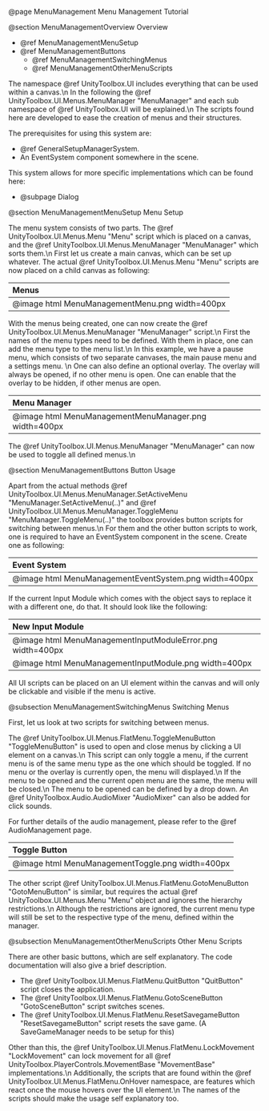 @page MenuManagement Menu Management Tutorial

@section MenuManagementOverview Overview

- @ref MenuManagementMenuSetup
- @ref MenuManagementButtons
	- @ref MenuManagementSwitchingMenus
	- @ref MenuManagementOtherMenuScripts
	
The namespace @ref UnityToolbox.UI includes everything that can be used within a canvas.\n
In the following the @ref UnityToolbox.UI.Menus.MenuManager "MenuManager" and each sub namespace of @ref UnityToolbox.UI will be explained.\n
The scripts found here are developed to ease the creation of menus and their structures.

The prerequisites for using this system are:

- @ref GeneralSetupManagerSystem.
- An EventSystem component somewhere in the scene.

This system allows for more specific implementations which can be found here:

- @subpage Dialog

@section MenuManagementMenuSetup Menu Setup

The menu system consists of two parts. The @ref UnityToolbox.UI.Menus.Menu "Menu" script which is placed on a canvas, and the @ref UnityToolbox.UI.Menus.MenuManager "MenuManager" which sorts them.\n
First let us create a main canvas, which can be set up whatever. The actual @ref UnityToolbox.UI.Menus.Menu "Menu" scripts are now placed on a child canvas as following:

| Menus |
| :---- |
| @image html MenuManagementMenu.png width=400px |

With the menus being created, one can now create the @ref UnityToolbox.UI.Menus.MenuManager "MenuManager" script.\n
First the names of the menu types need to be defined. With them in place, one can add the menu type to the menu list.\n
In this example, we have a pause menu, which consists of two separate canvases, the main pause menu and a settings menu. \n
One can also define an optional overlay. The overlay will always be opened, if no other menu is open. One can enable that the overlay to be hidden, if other menus are open.

| Menu Manager |
| :---- |
| @image html MenuManagementMenuManager.png width=400px |

The @ref UnityToolbox.UI.Menus.MenuManager "MenuManager" can now be used to toggle all defined menus.\n

@section MenuManagementButtons Button Usage

Apart from the actual methods @ref UnityToolbox.UI.Menus.MenuManager.SetActiveMenu "MenuManager.SetActiveMenu(..)" and @ref UnityToolbox.UI.Menus.MenuManager.ToggleMenu "MenuManager.ToggleMenu(..)" the toolbox provides button scripts for switching between menus.\n
For them and the other button scripts to work, one is required to have an EventSystem component in the scene. Create one as following:

| Event System |
| :---- |
| @image html MenuManagementEventSystem.png width=400px |

If the current Input Module which comes with the object says to replace it with a different one, do that. It should look like the following:

| New Input Module |
| :---- |
| @image html MenuManagementInputModuleError.png width=400px |
| @image html MenuManagementInputModule.png width=400px |

All UI scripts can be placed on an UI element within the canvas and will only be clickable and visible if the menu is active.

@subsection MenuManagementSwitchingMenus Switching Menus

First, let us look at two scripts for switching between menus.

The @ref UnityToolbox.UI.Menus.FlatMenu.ToggleMenuButton "ToggleMenuButton" is used to open and close menus by clicking a UI element on a canvas.\n
This script can only toggle a menu, if the current menu is of the same menu type as the one which should be toggled. If no menu or the overlay is currently open, the menu will displayed.\n
If the menu to be opened and the current open menu are the same, the menu will be closed.\n
The menu to be opened can be defined by a drop down. An @ref UnityToolbox.Audio.AudioMixer "AudioMixer" can also be added for click sounds.


For further details of the audio management, please refer to the @ref AudioManagement page.

| Toggle Button |
| :---- |
| @image html MenuManagementToggle.png width=400px |

The other script @ref UnityToolbox.UI.Menus.FlatMenu.GotoMenuButton "GotoMenuButton" is similar, but requires the actual @ref UnityToolbox.UI.Menus.Menu "Menu" object and ignores the hierarchy restrictions.\n
Although the restrictions are ignored, the current menu type will still be set to the respective type of the menu, defined within the manager.

@subsection MenuManagementOtherMenuScripts Other Menu Scripts

There are other basic buttons, which are self explanatory. The code documentation will also give a brief description.

- The @ref UnityToolbox.UI.Menus.FlatMenu.QuitButton "QuitButton" script closes the application.
- The @ref UnityToolbox.UI.Menus.FlatMenu.GotoSceneButton "GotoSceneButton" script switches scenes.
- The @ref UnityToolbox.UI.Menus.FlatMenu.ResetSavegameButton "ResetSavegameButton" script resets the save game. (A SaveGameManager needs to be setup for this)

Other than this, the @ref UnityToolbox.UI.Menus.FlatMenu.LockMovement "LockMovement" can lock movement for all @ref UnityToolbox.PlayerControls.MovementBase "MovementBase" implementations.\n
Additionally, the scripts that are found within the @ref UnityToolbox.UI.Menus.FlatMenu.OnHover namespace, are features which react once the mouse hovers over the UI element.\n
The names of the scripts should make the usage self explanatory too.